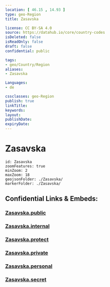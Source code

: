 ```yaml
---
location: [ 46.15 , 14.93 ] 
type: geo-Region
title: Zasavska

license: CC BY-SA 4.0
source: https://datahub.io/core/country-codes
isDeleted: false
isReadOnly: false
draft: false
confidential: public

tags:
- geo/Country/Region
aliases:
- Zasavska

Languages:
- de

cssclasses: geo-Region
publish: true
linkTitle: 
keywords: 
layout: 
publishDate: 
expiryDate: 
---
```


# Zasavska

```leaflet
id: Zasavska
zoomFeatures: true 
minZoom: 2 
maxZoom: 18
geojsonFolder: ./Zasavska/
markerFolder: ./Zasavska/
```


## Confidential Links & Embeds: 

### [Zasavska.public](/_public/\Earth\Continent\Europe\Europe~Central\Slovenia\Regions~Slovenia\ZasavskaZasavska.public.md) 

### [Zasavska.internal](/_internal/\Earth\Continent\Europe\Europe~Central\Slovenia\Regions~Slovenia\ZasavskaZasavska.internal.md) 

### [Zasavska.protect](/_protect/\Earth\Continent\Europe\Europe~Central\Slovenia\Regions~Slovenia\ZasavskaZasavska.protect.md) 

### [Zasavska.private](/_private/\Earth\Continent\Europe\Europe~Central\Slovenia\Regions~Slovenia\ZasavskaZasavska.private.md) 

### [Zasavska.personal](/_personal/\Earth\Continent\Europe\Europe~Central\Slovenia\Regions~Slovenia\ZasavskaZasavska.personal.md) 

### [Zasavska.secret](/_secret/\Earth\Continent\Europe\Europe~Central\Slovenia\Regions~Slovenia\ZasavskaZasavska.secret.md)


